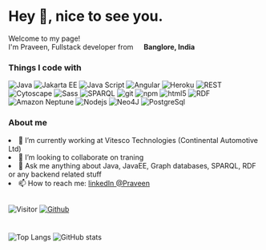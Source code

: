 <h1>Hey 👋, nice to see you.</h1>

 

<p>Welcome to my page! </br> I'm Praveen, Fullstack developer from <img src="https://upload.wikimedia.org/wikipedia/en/4/41/Flag_of_India.svg" width="13"/> <b>Banglore, India</b> </p>
<h3>Things I code with</h3>
<p>
  <img alt="Java" src="https://img.shields.io/badge/-Java-45b8d8?style=flat-square&logo=java&logoColor=white" />
  <img alt="Jakarta EE" src="https://img.shields.io/badge/-J2EE-8DD6F9?style=flat-square&logo=java&logoColor=white" />   
  <img alt="Java Script" src="https://img.shields.io/badge/-JavaScript-007ACC?style=flat-square&logo=javascript&logoColor=white" />  
   <img alt="Angular" src="https://img.shields.io/badge/-angular-43853d?style=flat-square&logo=Angular&logoColor=white" />  
  <img alt="Heroku" src="https://img.shields.io/badge/-Heroku-430098?style=flat-square&logo=heroku&logoColor=white" />
  <img alt="REST" src="https://img.shields.io/badge/-REST-764ABC?style=flat-square&logo=restapi&logoColor=white" />
  <img alt="Cytoscape" src="https://img.shields.io/badge/-Cytoscape.js-E10098?style=flat-square&logo=cytoscapejs&logoColor=white" />
  <img alt="Sass" src="https://img.shields.io/badge/-Sass-CC6699?style=flat-square&logo=sass&logoColor=white" />
  <img alt="SPARQL" src="https://img.shields.io/badge/-SPARQL-db7092?style=flat-square&logo=linkeddata&logoColor=white" />
  <img alt="git" src="https://img.shields.io/badge/-Git-F05032?style=flat-square&logo=git&logoColor=white" />
  <img alt="npm" src="https://img.shields.io/badge/-NPM-CB3837?style=flat-square&logo=npm&logoColor=white" />
  <img alt="html5" src="https://img.shields.io/badge/-HTML5-E34F26?style=flat-square&logo=html5&logoColor=white" /> 
  <img alt="RDF" src="https://img.shields.io/badge/-RDF-13aa52?style=flat-square&logo=rdf&logoColor=white" />
  <img alt="Amazon Neptune" src="https://img.shields.io/badge/-AWS-13aa52?style=flat-square&logo=aws&logoColor=white" />
  <img alt="Nodejs" src="https://img.shields.io/badge/-Nodejs-43853d?style=flat-square&logo=Node.js&logoColor=white" />
  <img alt="Neo4J" src="https://img.shields.io/badge/-Neo4J-43853d?style=flat-square&logo=neo4j&logoColor=white" />
  <img alt="PostgreSql" src="https://img.shields.io/badge/-PostgreSql-43853d?style=flat-square&logo=PostgreSql&logoColor=white" />
</p>
<h3>About me</h3>
<ui>
  <li>
🔭 I’m currently working at Vitesco Technologies (Continental Automotive Ltd)
  </li>
   <li>
👯 I’m looking to collaborate on traning
   </li>
   <li>
💬 Ask me anything about Java, JavaEE, Graph databases, SPARQL, RDF or any backend related stuff
     </li>
   <li>
     📫 How to reach me: <a href="https://www.linkedin.com/in/praveen-kumar-18a7aa169/"> linkedIn @Praveen </a>
     </li>
  </ui>
  
##
![Visitor](https://visitor-badge.laobi.icu/badge?page_id=Praveen3134) 
[![Github](https://img.shields.io/github/followers/Praveen3134?label=Follow&style=social)](https://github.com/Praveen3134)
#
![Top Langs](https://github-readme-stats.vercel.app/api/top-langs/?username=Praveen3134&theme=tokyonight)
![GitHub stats](https://github-readme-stats.vercel.app/api?username=Praveen3134&show_icons=true&theme=tokyonight)
